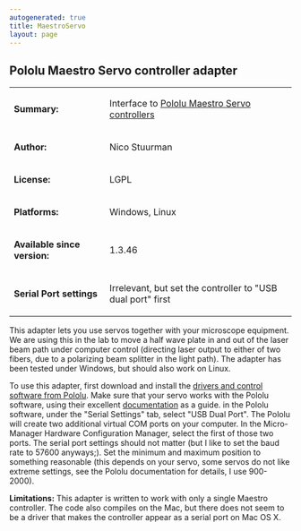 ```yaml
---
autogenerated: true
title: MaestroServo
layout: page
---
```


## Pololu Maestro Servo controller adapter

<table cellspacing=3>
<tr>
<td markdown="1">

**Summary:**

</td>
<td markdown="1" valign="top">

Interface to [Pololu Maestro Servo
controllers](http://www.pololu.com/docs/0J40/all)

</td>
</tr>
<tr>
<td markdown="1">

**Author:**

</td>
<td markdown="1">

Nico Stuurman

</td>
</tr>
<tr>
<td markdown="1">

**License:**

</td>
<td markdown="1">

LGPL

</td>
</tr>
<tr>
<td markdown="1">

**Platforms:**

</td>
<td markdown="1">

Windows, Linux

</td>
</tr>
<tr>
<td markdown="1">

**Available since version:**

</td>
<td markdown="1">

1.3.46

</td>
<tr>
<td markdown="1">

**Serial Port settings**

</td>
<td markdown="1">

Irrelevant, but set the controller to "USB dual port" first

</table>

This adapter lets you use servos together with your microscope
equipment. We are using this in the lab to move a half wave plate in and
out of the laser beam path under computer control (directing laser
output to either of two fibers, due to a polarizing beam splitter in the
light path). The adapter has been tested under Windows, but should also
work on Linux.

To use this adapter, first download and install the [drivers and control
software from
Pololu](http://www.pololu.com/file/download/Maestro_windows_100506.zip?file_id=0J266).
Make sure that your servo works with the Pololu software, using their
excellent [documentation](http://www.pololu.com/docs/0J40/all) as a
guide. in the Pololu software, under the "Serial Settings" tab, select
"USB Dual Port". The Pololu will create two additional virtual COM ports
on your computer. In the Micro-Manager Hardware Configuration Manager,
select the first of those two ports. The serial port settings should not
matter (but I like to set the baud rate to 57600 anyways;). Set the
minimum and maximum position to something reasonable (this depends on
your servo, some servos do not like extreme settings, see the Pololu
documentation for details, I use 900-2000).

<b>Limitations:</b> This adapter is written to work with only a single
Maestro controller. The code also compiles on the Mac, but there does
not seem to be a driver that makes the controller appear as a serial
port on Mac OS X.

